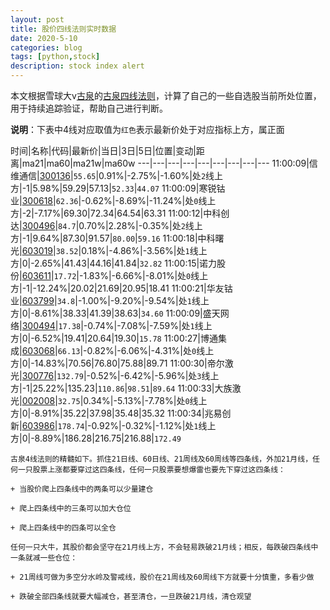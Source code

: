 ```yaml
---
layout: post
title: 股价四线法则实时数据
date: 2020-5-10
categories: blog
tags: [python,stock]
description: stock index alert
---
```



本文根据雪球大v[古泉](https://xueqiu.com/u/7148646888)的[古泉四线法则](https://xueqiu.com/7148646888/130498192)，计算了自己的一些自选股当前所处位置，用于持续追踪验证，帮助自己进行判断。

**说明**：下表中4线对应取值为`红色`表示最新价处于对应指标上方，属正面

时间|名称|代码|最新价|当日|3日|5日|位置|变动|距离|ma21|ma60|ma21w|ma60w
---|---|---|---|---|---|---|---|---
11:00:09|信维通信|[300136](https://xueqiu.com/S/SZ300136)|`55.65`|0.91%|-2.75%|-1.60%|处`2`线上方|-1|5.98%|59.29|57.13|`52.33`|`44.07`
11:00:09|寒锐钴业|[300618](https://xueqiu.com/S/SZ300618)|`62.36`|-0.62%|-8.69%|-11.24%|处`0`线上方|-2|-7.17%|69.30|72.34|64.54|63.31
11:00:12|中科创达|[300496](https://xueqiu.com/S/SZ300496)|`84.7`|0.70%|2.28%|-0.35%|处`2`线上方|-1|9.64%|87.30|91.57|`80.00`|`59.16`
11:00:18|中科曙光|[603019](https://xueqiu.com/S/SH603019)|`38.52`|0.18%|-4.86%|-3.56%|处`1`线上方|0|-2.65%|41.43|44.16|41.84|`32.82`
11:00:15|诺力股份|[603611](https://xueqiu.com/S/SH603611)|`17.72`|-1.83%|-6.66%|-8.01%|处`0`线上方|-1|-12.24%|20.02|21.69|20.95|18.41
11:00:21|华友钴业|[603799](https://xueqiu.com/S/SH603799)|`34.8`|-1.00%|-9.20%|-9.54%|处`1`线上方|0|-8.61%|38.33|41.39|38.63|`34.60`
11:00:09|盛天网络|[300494](https://xueqiu.com/S/SZ300494)|`17.38`|-0.74%|-7.08%|-7.59%|处`1`线上方|0|-6.52%|19.41|20.64|19.30|`15.78`
11:00:27|博通集成|[603068](https://xueqiu.com/S/SH603068)|`66.13`|-0.82%|-6.06%|-4.31%|处`0`线上方|0|-14.83%|70.56|76.80|75.88|89.71
11:00:30|帝尔激光|[300776](https://xueqiu.com/S/SZ300776)|`132.79`|-0.52%|-6.42%|-5.96%|处`3`线上方|-1|25.22%|135.23|`110.86`|`98.51`|`89.64`
11:00:33|大族激光|[002008](https://xueqiu.com/S/SZ002008)|`32.75`|0.34%|-5.13%|-7.78%|处`0`线上方|0|-8.91%|35.22|37.98|35.48|35.32
11:00:34|兆易创新|[603986](https://xueqiu.com/S/SH603986)|`178.74`|-0.92%|-0.32%|-1.12%|处`1`线上方|0|-8.89%|186.28|216.75|216.88|`172.49`

```
古泉4线法则的精髓如下。抓住21日线、60日线、21周线及60周线等四条线，外加21月线，任何一只股票上涨都要穿过这四条线，任何一只股票要想爆雷也要先下穿过这四条线：

+ 当股价爬上四条线中的两条可以少量建仓

+ 爬上四条线中的三条可以加大仓位

+ 爬上四条线中的四条可以全仓

任何一只大牛，其股价都会坚守在21月线上方，不会轻易跌破21月线；相反，每跌破四条线中一条就减一些仓位：

+ 21周线可做为多空分水岭及警戒线，股价在21周线及60周线下方就要十分慎重，多看少做

+ 跌破全部四条线就要大幅减仓，甚至清仓，一旦跌破21月线，清仓观望
```